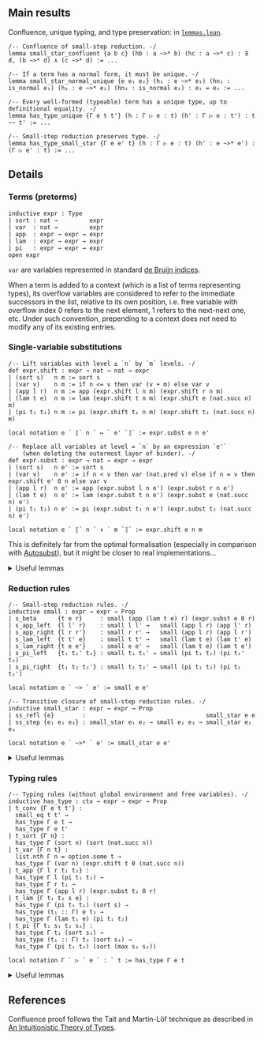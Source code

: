 ## Main results

Confluence, unique typing, and type preservation: in [`lemmas.lean`](src/lemmas.lean).

```lean
/-- Confluence of small-step reduction. -/
lemma small_star_confluent {a b c} (hb : a ~>* b) (hc : a ~>* c) : ∃ d, (b ~>* d) ∧ (c ~>* d) := ...

/-- If a term has a normal form, it must be unique. -/
lemma small_star_normal_unique {e e₁ e₂} (h₁ : e ~>* e₁) (hn₁ : is_normal e₁) (h₂ : e ~>* e₂) (hn₂ : is_normal e₂) : e₁ = e₂ := ...

/-- Every well-formed (typeable) term has a unique type, up to definitional equality. -/
lemma has_type_unique {Γ e t t'} (h : Γ ▷ e : t) (h' : Γ ▷ e : t') : t ~~ t' := ...

/-- Small-step reduction preserves type. -/
lemma has_type_small_star {Γ e e' t} (h : Γ ▷ e : t) (h' : e ~>* e') : (Γ ▷ e' : t) := ...
```

## Details

### Terms (preterms)

```lean
inductive expr : Type
| sort : nat →         expr
| var  : nat →         expr
| app  : expr → expr → expr
| lam  : expr → expr → expr
| pi   : expr → expr → expr
open expr
```

`var` are variables represented in standard [de Bruijn indices](https://en.wikipedia.org/wiki/De_Bruijn_index).

When a term is added to a context (which is a list of terms representing types), its overflow variables are considered to refer to the immediate successors in the list, relative to its own position, i.e. free variable with overflow index 0 refers to the next element, 1 refers to the next-next one, etc. Under such convention, prepending to a context does not need to modify any of its existing entries.

### Single-variable substitutions

```lean
/-- Lift variables with level ≥ `n` by `m` levels. -/
def expr.shift : expr → nat → nat → expr
| (sort s)   n m := sort s
| (var v)    n m := if n <= v then var (v + m) else var v
| (app l r)  n m := app (expr.shift l n m) (expr.shift r n m)
| (lam t e)  n m := lam (expr.shift t n m) (expr.shift e (nat.succ n) m)
| (pi t₁ t₂) n m := pi (expr.shift t₁ n m) (expr.shift t₂ (nat.succ n) m)

local notation e ` ⟦` n ` ↦ ` e' `⟧` := expr.subst e n e'

/-- Replace all variables at level = `n` by an expression `e'`
    (when deleting the outermost layer of binder). -/
def expr.subst : expr → nat → expr → expr
| (sort s)   n e' := sort s
| (var v)    n e' := if n < v then var (nat.pred v) else if n = v then expr.shift e' 0 n else var v
| (app l r)  n e' := app (expr.subst l n e') (expr.subst r n e')
| (lam t e)  n e' := lam (expr.subst t n e') (expr.subst e (nat.succ n) e')
| (pi t₁ t₂) n e' := pi (expr.subst t₁ n e') (expr.subst t₂ (nat.succ n) e')

local notation e ` ⟦` n ` ↟ ` m `⟧` := expr.shift e n m
```

This is definitely far from the optimal formalisation (especially in comparison with [Autosubst](https://www.ps.uni-saarland.de/Publications/documents/SchaeferEtAl_2015_Autosubst_-Reasoning.pdf)), but it might be closer to real implementations...

<details>
<summary>Useful lemmas</summary>
<br>

```lean
/- How `shift` interacts with itself. -/
lemma shift_zero (e n) : e ⟦n ↟ 0⟧ = e := ...
lemma shift_shift_disjoint_ind (e k a b c) : e ⟦(b + k) ↟ c⟧ ⟦k ↟ a⟧ = e ⟦k ↟ a⟧ ⟦(a + b + k) ↟ c⟧ := ...
lemma shift_shift_disjoint (e a b c) : e ⟦b ↟ c⟧ ⟦0 ↟ a⟧ = e ⟦0 ↟ a⟧ ⟦(a + b) ↟ c⟧ := ...

/- How `shift` and `subst` interact with each other. -/
lemma shift_subst_above_ind (e e' k n m) : e ⟦k ↟ n⟧ ⟦(n + m + k) ↦ e'⟧ = e ⟦(m + k) ↦ e'⟧ ⟦k ↟ n⟧ := ...
lemma shift_subst_above (e e' n m) : e ⟦0 ↟ n⟧ ⟦(n + m) ↦ e'⟧ = e ⟦m ↦ e'⟧ ⟦0 ↟ n⟧ := ...
lemma shift_subst_inside_ind (e e' k n m) : e ⟦k ↟ nat.succ (n + m)⟧ ⟦(n + k) ↦ e'⟧ = e ⟦k ↟ (n + m)⟧ := ...
lemma shift_subst_inside (e e' n m) : e ⟦0 ↟ nat.succ (n + m)⟧ ⟦n ↦ e'⟧ = e ⟦0 ↟ (n + m)⟧ := ...
lemma shift_subst_below_ind (e e' k n m) : e ⟦nat.succ (n + k) ↟ m⟧ ⟦k ↦ e' ⟦n ↟ m⟧⟧ = e ⟦k ↦ e'⟧ ⟦(n + k) ↟ m⟧ := ...
lemma shift_subst_below (e e' n m) : e ⟦nat.succ n ↟ m⟧ ⟦0 ↦ e' ⟦n ↟ m⟧⟧ = e ⟦0 ↦ e'⟧ ⟦n ↟ m⟧ := ...

/- How `subst` interacts with itself. -/
lemma subst_subst_ind (e e₁ e₂ k n) : e ⟦nat.succ (n + k) ↦ e₂⟧ ⟦k ↦ e₁ ⟦n ↦ e₂⟧⟧ = e ⟦k ↦ e₁⟧ ⟦(n + k) ↦ e₂⟧ := ...
lemma subst_subst (e e₁ e₂ n) : e ⟦(nat.succ n) ↦ e₂⟧ ⟦0 ↦ e₁ ⟦n ↦ e₂⟧⟧ = e ⟦0 ↦ e₁⟧ ⟦n ↦ e₂⟧ := ...
```

</details>

### Reduction rules

```lean
/-- Small-step reduction rules. -/
inductive small : expr → expr → Prop
| s_beta      {t e r}     : small (app (lam t e) r) (expr.subst e 0 r)
| s_app_left  {l l' r}    : small l l' →   small (app l r) (app l' r)
| s_app_right {l r r'}    : small r r' →   small (app l r) (app l r')
| s_lam_left  {t t' e}    : small t t' →   small (lam t e) (lam t' e)
| s_lam_right {t e e'}    : small e e' →   small (lam t e) (lam t e')
| s_pi_left   {t₁ t₁' t₂} : small t₁ t₁' → small (pi t₁ t₂) (pi t₁' t₂)
| s_pi_right  {t₁ t₂ t₂'} : small t₂ t₂' → small (pi t₁ t₂) (pi t₁ t₂')

local notation e ` ~> ` e' := small e e'

/-- Transitive closure of small-step reduction rules. -/
inductive small_star : expr → expr → Prop
| ss_refl {e}        :                                  small_star e e
| ss_step {e₁ e₂ e₃} : small_star e₁ e₂ → small e₂ e₃ → small_star e₁ e₃

local notation e ` ~>* ` e' := small_star e e'
```

<details>
<summary>Useful lemmas</summary>
<br>

```lean
lemma small_star_refl (e) : e ~>* e := ...
lemma small_star_trans {e₁ e₂ e₃} (h₁ : e₁ ~>* e₂) (h₂ : e₂ ~>* e₃) : (e₁ ~>* e₃) := ...
lemma small_star_app {l l' r r'} (hl : l ~>* l') (hr : r ~>* r') : app l r ~>* app l' r' := ...
lemma small_star_lam {l l' r r'} (hl : l ~>* l') (hr : r ~>* r') : lam l r ~>* lam l' r' := ...
lemma small_star_pi {l l' r r'} (hl : l ~>* l') (hr : r ~>* r') : pi l r ~>* pi l' r' := ...

/-- Shifting respects small-step reduction. -/
lemma small_star_shift_ind {e e'} (h : e ~>* e') (s k) : e ⟦k ↟ s⟧ ~>* e' ⟦k ↟ s⟧ := ...
lemma small_star_shift {e e'} (h : e ~>* e') (s): e ⟦0 ↟ s⟧ ~>* e' ⟦0 ↟ s⟧ := ...

/-- Substitution respects small-step reduction. -/
lemma small_star_subst_ind {l l'} (hl : l ~>* l') {r r'} (hr : r ~>* r') (k) : l ⟦k ↦ r⟧ ~>* l' ⟦k ↦ r'⟧ := ...
lemma small_star_subst {l l'} (hl : l ~>* l') {r r'} (hr : r ~>* r') : l ⟦0 ↦ r⟧ ~>* l' ⟦0 ↦ r'⟧ := ...

/-- Confluence of small-step reduction. -/
lemma small_star_confluent {a b c} (hb : a ~>* b) (hc : a ~>* c) : ∃ d, (b ~>* d) ∧ (c ~>* d) := ...

/-- A term is in "normal form" iff there is no other term it reduces to. -/
def is_normal (e : expr) : Prop := ∀ e', ¬ (e ~> e')
lemma small_star_self_of_is_normal {e e'} (hn : is_normal e) (h: e ~>* e') : e = e' := ...

/-- If a term has a normal form, it must be unique. -/
lemma small_star_normal_unique {e e₁ e₂} (h₁ : e ~>* e₁) (hn₁ : is_normal e₁) (h₂ : e ~>* e₂) (hn₂ : is_normal e₂) : e₁ = e₂ := ...
```

</details>

### Typing rules

```lean
/-- Typing rules (without global environment and free variables). -/
inductive has_type : ctx → expr → expr → Prop
| t_conv {Γ e t t'} :
  small_eq t t' →
  has_type Γ e t →
  has_type Γ e t'
| t_sort {Γ n} :
  has_type Γ (sort n) (sort (nat.succ n))
| t_var {Γ n t} :
  list.nth Γ n = option.some t →
  has_type Γ (var n) (expr.shift t 0 (nat.succ n))
| t_app {Γ l r t₁ t₂} :
  has_type Γ l (pi t₁ t₂) →
  has_type Γ r t₁ →
  has_type Γ (app l r) (expr.subst t₂ 0 r)
| t_lam {Γ t₁ t₂ s e} :
  has_type Γ (pi t₁ t₂) (sort s) →
  has_type (t₁ :: Γ) e t₂ →
  has_type Γ (lam t₁ e) (pi t₁ t₂)
| t_pi {Γ t₁ s₁ t₂ s₂} :
  has_type Γ t₁ (sort s₁) →
  has_type (t₁ :: Γ) t₂ (sort s₂) →
  has_type Γ (pi t₁ t₂) (sort (max s₁ s₂))

local notation Γ ` ▷ ` e ` : ` t := has_type Γ e t
```

<details>
<summary>Useful lemmas</summary>
<br>

```lean
/-- Every well-formed (typeable) term has a unique type, up to definitional equality. -/
lemma has_type_unique {Γ e t t'} (h : Γ ▷ e : t) (h' : Γ ▷ e : t') : t ~~ t' := ...

lemma has_type_conv {Γ e t'} (t) (h : t ~~ t') (h' : Γ ▷ e : t) : Γ ▷ e : t' := ...
lemma has_type_sort {Γ n t} (h : Γ ▷ sort n : t) : t ~~ sort n.succ := ...
lemma has_type_var {Γ n t} (h : Γ ▷ var n : t) : ∃ t', (list.nth Γ n = option.some t') ∧ (t ~~ t'⟦0 ↟ n.succ⟧) := ...
lemma has_type_app {Γ l r t} (h : Γ ▷ app l r : t) : ∃ t₁ t₂, (Γ ▷ l : pi t₁ t₂) ∧ (Γ ▷ r : t₁) ∧ (t ~~ t₂ ⟦0 ↦ r⟧) := ...
lemma has_type_lam {Γ t₁ e t} (h : Γ ▷ lam t₁ e : t) : ∃ t₂ s, (Γ ▷ pi t₁ t₂ : sort s) ∧ (t₁ :: Γ ▷ e : t₂) ∧ (t ~~ pi t₁ t₂) := ...
lemma has_type_pi {Γ t₁ t₂ t} (h : Γ ▷ pi t₁ t₂ : t) : ∃ s₁ s₂, (Γ ▷ t₁ : sort s₁) ∧ (t₁ :: Γ ▷ t₂ : sort s₂) ∧ (t ~~ sort (max s₁ s₂)) := ...

/-- A term has equal types under equal contexts. -/
lemma has_type_small_eq_ctx {Γ Γ' e t} (he : Γ ~~c Γ') (h : Γ ▷ e : t) : Γ' ▷ e : t := ...

/-- How typing interacts with shifting. -/
lemma has_type_shift_ind (Δ : ctx) {Γ' Γ e t} (h : Γ' ++ Γ ▷ e : t) : ctxshift Γ' Δ.length ++ Δ ++ Γ ▷ e ⟦Γ'.length ↟ Δ.length⟧ : t ⟦Γ'.length ↟ Δ.length⟧ := ...
lemma has_type_shift (Δ : ctx) {Γ e t} (h : Γ ▷ e : t) : Δ ++ Γ ▷ e ⟦0 ↟ Δ.length⟧ : t ⟦0 ↟ Δ.length⟧ := ...

/-- How typing interacts with substitution. -/
lemma has_type_subst_ind {Γ Δ l r t₁ t₂} (hl : Γ ++ t₁ :: Δ ▷ l : t₂) (hr : Δ ▷ r : t₁) : ctxsubst Γ r ++ Δ ▷ l ⟦Γ.length ↦ r⟧ : t₂ ⟦Γ.length ↦ r⟧ := ...
lemma has_type_subst {Γ l r t₁ t₂} (hl : t₁ :: Γ ▷ l : t₂) (hr : Γ ▷ r : t₁) : Γ ▷ l ⟦0 ↦ r⟧ : t₂ ⟦0 ↦ r⟧ := ...

/-- Small-step reduction preserves type. -/
lemma has_type_small {Γ e e' t} (h : Γ ▷ e : t) (h' : e ~> e') : (Γ ▷ e' : t) := ...
lemma has_type_small_star {Γ e e' t} (h : Γ ▷ e : t) (h' : e ~>* e') : (Γ ▷ e' : t) := ...
```

</details>

## References

Confluence proof follows the Tait and Martin-Löf technique as described in [An Intuitionistic Theory of Types](https://archive-pml.github.io/martin-lof/pdfs/An-Intuitionistic-Theory-of-Types-1972.pdf).
